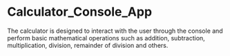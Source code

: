 # Calculator_Console_App
The calculator is designed to interact with the user through the console and perform basic mathematical operations such as addition, subtraction, multiplication, division, remainder of division and others.
